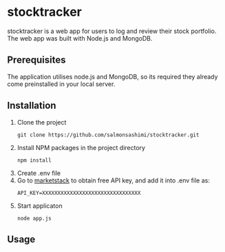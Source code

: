 # stocktracker
stocktracker is a web app for users to log and review their stock portfolio. The web app was built with Node.js and MongoDB.

## Prerequisites
The application utilises node.js and MongoDB, so its required they already come preinstalled in your local server.


## Installation
1. Clone the project
   ```
   git clone https://github.com/salmonsashimi/stocktracker.git
   ```
2. Install NPM packages in the project directory
   ```
   npm install
   ```
3. Create .env file 
4. Go to [marketstack](https://marketstack.com/) to obtain free API key, and add it into .env file as:
   ```
   API_KEY=XXXXXXXXXXXXXXXXXXXXXXXXXXXXXXXX
   ```
5. Start applicaton
   ```
   node app.js
   ```

## Usage
